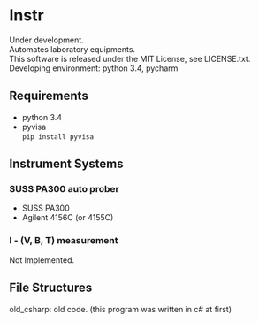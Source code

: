 # Instr
Under development.  
Automates laboratory equipments.  
This software is released under the MIT License, see LICENSE.txt.  
Developing environment: python 3.4, pycharm

## Requirements
- python 3.4
- pyvisa  
`pip install pyvisa`

## Instrument Systems

### SUSS PA300 auto prober
* SUSS PA300
* Agilent 4156C (or 4155C)

### I - (V, B, T) measurement
Not Implemented.

## File Structures
old_csharp: old code. (this program was written in c# at first)
